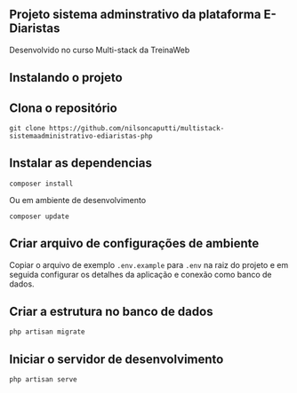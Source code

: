 ## Projeto sistema adminstrativo da plataforma E-Diaristas
Desenvolvido no curso Multi-stack da TreinaWeb

## Instalando o projeto

## Clona o repositório
```
git clone https://github.com/nilsoncaputti/multistack-sistemaadministrativo-ediaristas-php
```

## Instalar as dependencias 
```
composer install
```
Ou em ambiente de desenvolvimento
```
composer update
```

## Criar arquivo de configurações de ambiente
Copiar o arquivo de exemplo `.env.example` para `.env` na raiz do projeto
e em seguida configurar os detalhes da aplicação e conexão como banco de dados.

## Criar a estrutura no banco de dados 
```
php artisan migrate
```

## Iniciar o servidor de desenvolvimento
```
php artisan serve
```